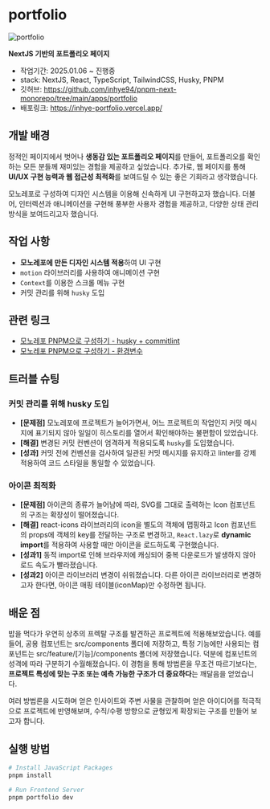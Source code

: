 # portfolio

![portfolio](https://github.com/user-attachments/assets/27c892a2-e11c-4a36-b3b7-bd83b0e6d63b)

**NextJS 기반의 포트폴리오 페이지**

- 작업기간: 2025.01.06 ~ 진행중
- stack: NextJS, React, TypeScript, TailwindCSS, Husky, PNPM
- 깃허브: https://github.com/inhye94/pnpm-next-monorepo/tree/main/apps/portfolio
- 배포링크: https://inhye-portfolio.vercel.app/

## 개발 배경

정적인 페이지에서 벗어나 **생동감 있는 포트폴리오 페이지**를 만들어, 포트폴리오를 확인하는 모든 분들께 재미있는 경험을 제공하고 싶었습니다. 추가로, 웹 페이지를 통해 **UI/UX 구현 능력과 웹 접근성 최적화**를 보여드릴 수 있는 좋은 기회라고 생각했습니다.

모노레포로 구성하여 디자인 시스템을 이용해 신속하게 UI 구현하고자 했습니다. 더불어, 인터렉션과 애니메이션을 구현해 풍부한 사용자 경험을 제공하고, 다양한 상태 관리 방식을 보여드리고자 했습니다.

## 작업 사항

- **모노레포에 만든 디자인 시스템 적용**하여 UI 구현
- `motion` 라이브러리를 사용하여 애니메이션 구현
- `Context`를 이용한 스크롤 메뉴 구현
- 커밋 관리를 위해 `husky` 도입

## 관련 링크

- [모노레포 PNPM으로 구성하기 - husky + commitlint](https://velog.io/@inhye94/%EB%AA%A8%EB%85%B8%EB%A0%88%ED%8F%AC-PNPM%EC%9C%BC%EB%A1%9C-%EA%B5%AC%EC%84%B1%ED%95%98%EA%B8%B0-husky-commitlint)
- [모노레포 PNPM으로 구성하기 - 환경변수](https://velog.io/@inhye94/%EB%AA%A8%EB%85%B8%EB%A0%88%ED%8F%AC-PNPM%EC%9C%BC%EB%A1%9C-%EA%B5%AC%EC%84%B1%ED%95%98%EA%B8%B0-%ED%99%98%EA%B2%BD%EB%B3%80%EC%88%98)

## 트러블 슈팅

### 커밋 관리를 위해 husky 도입

- **[문제점]** 모노레포에 프로젝트가 늘어가면서, 어느 프로젝트의 작업인지 커밋 메시지에 표기되지 않아 일일이 히스토리를 열어서 확인해야하는 불편함이 있었습니다.
- **[해결]** 변경된 커밋 컨벤션이 엄격하게 적용되도록 `husky`를 도입했습니다.
- **[성과]** 커밋 전에 컨벤션을 검사하여 일관된 커밋 메시지를 유지하고 linter를 강제 적용하여 코드 스타일을 통일할 수 있었습니다.

### 아이콘 최적화

- **[문제점]** 아이콘의 종류가 늘어남에 따라, SVG를 그대로 출력하는 Icon 컴포넌트의 구조는 확장성이 떨어졌습니다.
- **[해결]** react-icons 라이브러리의 icon을 별도의 객체에 맵핑하고 Icon 컴포넌트의 props에 객체의 key를 전달하는 구조로 변경하고, `React.lazy`로 **dynamic import**를 적용하여 사용할 때만 아이콘을 로드하도록 구현했습니다.
- **[성과1]** 동적 import로 인해 브라우저에 캐싱되어 중복 다운로드가 발생하지 않아 로드 속도가 빨라졌습니다.
- **[성과2]** 아이콘 라이브러리 변경이 쉬워졌습니다. 다른 아이콘 라이브러리로 변경하고자 한다면, 아이콘 매핑 테이블(iconMap)만 수정하면 됩니다.

## 배운 점

밥을 먹다가 우연히 상추의 프렉탈 구조를 발견하곤 프로젝트에 적용해보았습니다. 예를들어, 공용 컴포넌트는 src/components 폴더에 저장하고, 특정 기능에만 사용되는 컴포넌트는 src/feature/[기능]/components 폴더에 저장했습니다. 덕분에 컴포넌트의 성격에 따라 구분하기 수월해졌습니다. 이 경험을 통해 방법론을 무조건 따르기보다는, **프로젝트 특성에 맞는 구조 또는 예측 가능한 구조가 더 중요하다**는 깨달음을 얻었습니다.

여러 방법론을 시도하며 얻은 인사이트와 주변 사물을 관찰하며 얻은 아이디어를 적극적으로 프로젝트에 반영해보며, 수직/수평 방향으로 균형있게 확장되는 구조를 만들어 보고자 합니다.

## 실행 방법

```bash
# Install JavaScript Packages
pnpm install

# Run Frontend Server
pnpm portfolio dev
```
